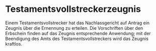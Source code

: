 # Testamentsvollstreckerzeugnis

Einem Testamentsvollstrecker hat das Nachlassgericht auf Antrag ein Zeugnis über die Ernennung zu erteilen. Die Vorschriften über den Erbschein finden auf das Zeugnis entsprechende Anwendung; mit der Beendigung des Amts des Testamentsvollstreckers wird das Zeugnis kraftlos.